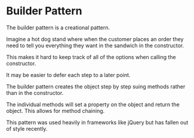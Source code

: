 # Builder Pattern

The builder pattern is a creational pattern.

Imagine a hot dog stand where when the customer places an order they need to tell you everything they want in the sandwich in the constructor.

This makes it hard to keep track of all of the options when calling the constructor.

It may be easier to defer each step to a later point.

The builder pattern creates the object step by step suing methods rather than in the constructor.

The individual methods will set a property on the object and return the object. This allows for method chaining.

This pattern was used heavily in frameworks like jQuery but has fallen out of style recently.